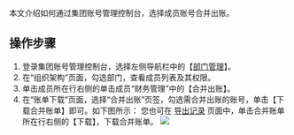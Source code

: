 本文介绍如何通过集团账号管理控制台，选择成员账号合并出账。

## 操作步骤[](id:consolidateAccounts)
1. 登录集团账号管理控制台，选择左侧导航栏中的【[部门管理](https://console.cloud.tencent.com/organization/relation)】。
2. 在“组织架构”页面，勾选部门，查看成员列表及其权限。
3. 单击成员所在行右侧的单击成员“财务管理”中的【合并出账】。
4. 在“账单下载”页面，选择“合并出账”页签，勾选需合并出账的账号，单击【下载合并账单】即可。如下图所示：
您也可在 [导出记录](https://console.cloud.tencent.com/expense/download) 页面中，单击合并账单所在行右侧的【下载】，下载合并账单。
![](https://main.qcloudimg.com/raw/30296d9bb5263096e7ce06426300753c.png)
